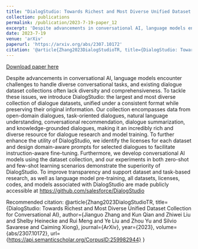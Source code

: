 ```yaml
---
title: "DialogStudio: Towards Richest and Most Diverse Unified Dataset Collection for Conversational AI"
collection: publications
permalink: /publication/2023-7-19-paper_12
excerpt: 'Despite advancements in conversational AI, language models encounter challenges to handle diverse conversational tasks, and existing dialogue dataset collections often lack diversity and comprehensiveness. To tackle these issues, we introduce DialogStudio: the largest and most diverse collection of dialogue datasets, unified under a consistent format while preserving their original information. Our collection encompasses data from open-domain dialogues, task-oriented dialogues, natural language understanding, conversational recommendation, dialogue summarization, and knowledge-grounded dialogues, making it an incredibly rich and diverse resource for dialogue research and model training. To further enhance the utility of DialogStudio, we identify the licenses for each dataset and design domain-aware prompts for selected dialogues to facilitate instruction-aware fine-tuning. Furthermore, we develop conversational AI models using the dataset collection, and our experiments in both zero-shot and few-shot learning scenarios demonstrate the superiority of DialogStudio. To improve transparency and support dataset and task-based research, as well as language model pre-training, all datasets, licenses, codes, and models associated with DialogStudio are made publicly accessible at https://github.com/salesforce/DialogStudio'
date: 2023-7-19
venue: 'arXiv'
paperurl: 'https://arxiv.org/abs/2307.10172'
citation: '@article{Zhang2023DialogStudioTR, title={DialogStudio: Towards Richest and Most Diverse Unified Dataset Collection for Conversational AI}, author={Jianguo Zhang and Kun Qian and Zhiwei Liu and Shelby Heinecke and Rui Meng and Ye Liu and Zhou Yu and Silvio Savarese and Caiming Xiong}, journal={ArXiv}, year={2023}, volume={abs/2307.10172}, url={https://api.semanticscholar.org/CorpusID:259982944} }'
---
```


<a href='https://arxiv.org/abs/2307.10172'>Download paper here</a>

Despite advancements in conversational AI, language models encounter challenges to handle diverse conversational tasks, and existing dialogue dataset collections often lack diversity and comprehensiveness. To tackle these issues, we introduce DialogStudio: the largest and most diverse collection of dialogue datasets, unified under a consistent format while preserving their original information. Our collection encompasses data from open-domain dialogues, task-oriented dialogues, natural language understanding, conversational recommendation, dialogue summarization, and knowledge-grounded dialogues, making it an incredibly rich and diverse resource for dialogue research and model training. To further enhance the utility of DialogStudio, we identify the licenses for each dataset and design domain-aware prompts for selected dialogues to facilitate instruction-aware fine-tuning. Furthermore, we develop conversational AI models using the dataset collection, and our experiments in both zero-shot and few-shot learning scenarios demonstrate the superiority of DialogStudio. To improve transparency and support dataset and task-based research, as well as language model pre-training, all datasets, licenses, codes, and models associated with DialogStudio are made publicly accessible at https://github.com/salesforce/DialogStudio

Recommended citation: @article{Zhang2023DialogStudioTR, title={DialogStudio: Towards Richest and Most Diverse Unified Dataset Collection for Conversational AI}, author={Jianguo Zhang and Kun Qian and Zhiwei Liu and Shelby Heinecke and Rui Meng and Ye Liu and Zhou Yu and Silvio Savarese and Caiming Xiong}, journal={ArXiv}, year={2023}, volume={abs/2307.10172}, url={https://api.semanticscholar.org/CorpusID:259982944} }